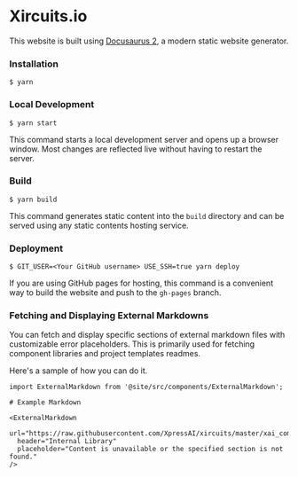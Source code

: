 # Xircuits.io

This website is built using [Docusaurus 2](https://docusaurus.io/), a modern static website generator.

### Installation

```
$ yarn
```

### Local Development

```
$ yarn start
```

This command starts a local development server and opens up a browser window. Most changes are reflected live without having to restart the server.

### Build

```
$ yarn build
```

This command generates static content into the `build` directory and can be served using any static contents hosting service.

### Deployment

```
$ GIT_USER=<Your GitHub username> USE_SSH=true yarn deploy
```

If you are using GitHub pages for hosting, this command is a convenient way to build the website and push to the `gh-pages` branch.

### Fetching and Displaying External Markdowns

You can fetch and display specific sections of external markdown files with customizable error placeholders. This is primarily used for fetching component libraries and project templates readmes. 

Here's a sample of how you can do it. 
```
import ExternalMarkdown from '@site/src/components/ExternalMarkdown';

# Example Markdown

<ExternalMarkdown
  url="https://raw.githubusercontent.com/XpressAI/xircuits/master/xai_components/readme.md"
  header="Internal Library"
  placeholder="Content is unavailable or the specified section is not found."
/>
```